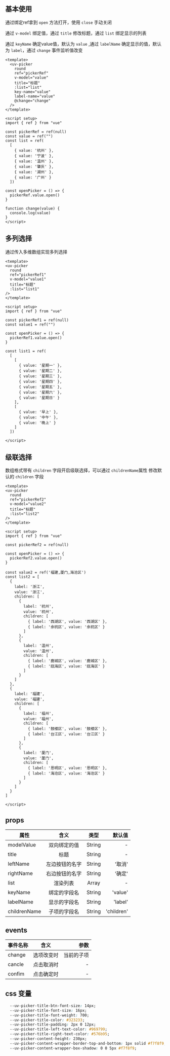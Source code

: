 <script setup>
import useCompStore from '../store/copname.js'
import { onMounted } from 'vue'
const compStore =useCompStore()

onMounted(()=>{
  compStore.updateName('picker')
})

</script>

## 基本使用

通过绑定ref拿到 `open` 方法打开，使用 `close` 手动关闭

通过 `v-model` 绑定值，通过 `title` 修改标题，通过 `list` 绑定显示的列表

通过 `keyName` 确定value值，默认为 `value` ,通过 `labelName` 确定显示的值，默认为 `label`，通过 `change` 事件监听值改变

```vue
<template>
  <uv-picker
    round
    ref="pickerRef"
    v-model="value"
    title="标题"
    :list="list"
    key-name="value"
    label-name="value"
    @change="change"
  />
</template>

<script setup>
import { ref } from "vue"

const pickerRef = ref(null)
const value = ref("")
const list = ref(
  [
    { value: '杭州' },
    { value: '宁波' },
    { value: '温州' },
    { value: '肇庆' },
    { value: '湖州' },
    { value: '广州' }
  ])

const openPicker = () => {
  pickerRef.value.open()
}

function change(value) {
  console.log(value)
}
</script>
```

## 多列选择

通过传入多维数组实现多列选择

```vue
<template>
<uv-picker
  round
  ref="pickerRef1"
  v-model="value1"
  title="标题"
  :list="list1"
/>
</template>

<script setup>
import { ref } from "vue"

const pickerRef1 = ref(null)
const value1 = ref("")

const openPicker = () => {
  pickerRef1.value.open()
}

const list1 = ref(
  [
    [
      { value: '星期一' },
      { value: '星期二' },
      { value: '星期三' },
      { value: '星期四' },
      { value: '星期五' },
      { value: '星期六' },
      { value: '星期日' }
    ],
    [
      { value: '早上' },
      { value: '中午' },
      { value: '晚上' }
    ]
  ])

</script>
```

## 级联选择

数组格式带有 `children` 字段开启级联选择，可以通过 `childrenName`属性 修改默认的 `children` 字段 

```vue
<template>
<uv-picker
  round
  ref="pickerRef2"
  v-model="value2"
  title="标题"
  :list="list2"
/>
</template>

<script setup>
import { ref } from "vue"

const pickerRef2 = ref(null)

const openPicker = () => {
  pickerRef2.value.open()
}

const value2 = ref('福建,厦门,海沧区')
const list2 = [
  {
    label: '浙江',
    value: '浙江',
    children: [
      {
        label: '杭州',
        value: '杭州',
        children: [
          { label: '西湖区', value: '西湖区' },
          { label: '余杭区', value: '余杭区' }
        ]
      },
      {
        label: '温州',
        value: '温州',
        children: [
          { label: '鹿城区', value: '鹿城区' },
          { label: '瓯海区', value: '瓯海区' }
        ]
      }
    ]
  },
  {
    label: '福建',
    value: '福建',
    children: [
      {
        label: '福州',
        value: '福州',
        children: [
          { label: '鼓楼区', value: '鼓楼区' },
          { label: '台江区', value: '台江区' }
        ]
      },
      {
        label: '厦门',
        value: '厦门',
        children: [
          { label: '思明区', value: '思明区' },
          { label: '海沧区', value: '海沧区' }
        ]
      }
    ]
  }
]

</script>
```

## props

| 属性         |      含义      |  类型  |     默认值 |
| ------------ | :------------: | :----: | ---------: |
| modelValue   |  双向绑定的值  | String |          - |
| title        |      标题      | String |          - |
| leftName     | 左边按钮的名字 | String |     '取消' |
| rightName    | 右边按钮的名字 | String |     '确定' |
| list         |    渲染列表    | Array  |          - |
| keyName      |  绑定的字段名  | String |    'value' |
| labelName    |  显示的字段名  | String |    'label' |
| childrenName |  子项的字段名  | String | 'children' |

## events

| 事件名称 |    含义    |       参数 |
| -------- | :--------: | ---------: |
| change   | 选项改变时 | 当前的子项 |
| cancle   | 点击取消时 |          - |
| confim   | 点击确定时 |          - |

## css 变量

```css
  --uv-picker-title-btn-font-size: 14px;
  --uv-picker-title-font-size: 16px;
  --uv-picker-title-font-weight: 700;
  --uv-picker-title-color: #323233;
  --uv-picker-title-padding: 2px 0 12px;
  --uv-picker-title-left-text-color: #969799;
  --uv-picker-title-right-text-color: #576b95;
  --uv-picker-content-height: 230px;
  --uv-picker-content-wrapper-border-top-and-bottom: 1px solid #f7f8f9;
  --uv-picker-content-wrapper-box-shadow: 0 0 5px #f7f8f9;
```
